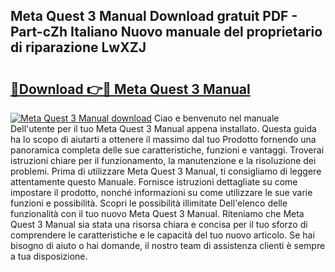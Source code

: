 ## Meta Quest 3 Manual Download gratuit PDF - Part-cZh Italiano Nuovo manuale del proprietario di riparazione LwXZJ

# <h2><a href="http://dfdxxdc.blite.top/?on=Meta+Quest+3+Manual">🔗Download 👉🔴 Meta Quest 3 Manual</a></h2>

[![Meta Quest 3 Manual download](https://i.imgur.com/lujVjoI.png)](http://dfdxxdc.blite.top/?on=Meta+Quest+3+Manual)
Ciao e benvenuto nel manuale Dell'utente per il tuo Meta Quest 3 Manual appena installato. Questa guida ha lo scopo di aiutarti a ottenere il massimo dal tuo Prodotto fornendo una panoramica completa delle sue caratteristiche, funzioni e vantaggi. Troverai istruzioni chiare per il funzionamento, la manutenzione e la risoluzione dei problemi. Prima di utilizzare Meta Quest 3 Manual, ti consigliamo di leggere attentamente questo Manuale. Fornisce istruzioni dettagliate su come impostare il prodotto, nonché informazioni su come utilizzare le sue varie funzioni e possibilità. Scopri le possibilità illimitate Dell'elenco delle funzionalità con il tuo nuovo Meta Quest 3 Manual. Riteniamo che Meta Quest 3 Manual sia stata una risorsa chiara e concisa per il tuo sforzo di comprendere le caratteristiche e le capacità del tuo nuovo articolo. Se hai bisogno di aiuto o hai domande, il nostro team di assistenza clienti è sempre a tua disposizione.
